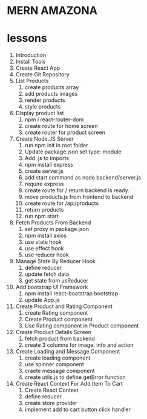 # MERN AMAZONA

# lessons

1. Introduction
2. Install Tools
3. Create React App
4. Create Git Repository
5. List Products
   1. create products array
   2. add products images
   3. render products
   4. style products
6. Display product list
   1. npm i react-router-dom
   2. create route for home screen
   3. create router for product screen
7. Create Node.JS Server
   1. run npm init in root folder
   2. Update package.json set type: module
   3. Add .js to imports
   4. npm install express
   5. create server.js
   6. add start command as node backend/server.js
   7. require express
   8. create route for / return backend is ready.
   9. move products.js from frontend to backend
   10.   create route for /api/products
   11.   return products
   12.   run npm start
8. Fetch Products From Backend
   1. set proxy in package.json
   2. npm install axios
   3. use state hook
   4. use effect hook
   5. use reducer hook
9. Manage State By Reducer Hook
   1. define reducer
   2. update fetch data
   3. get state from usReducer
10.   Add bootstrap UI Framework
      1. npm install react-bootstrap bootstrap
      2. update App.js
11.   Create Product and Rating Component
      1. create Rating component
      2. Create Product component
      3. Use Rating component in Product component
12.   Create Product Details Screen
      1. fetch product from backend
      2. create 3 columns for image, info and action
13.   Create Loading and Message Component
      1. create loading component
      2. use spinner component
      3. craete message component
      4. create utils.js to define getError function
14.   Create React Context For Add Item To Cart
      1. Create React Context
      2. define reducer
      3. create store provider
      4. implement add to cart button click handler
